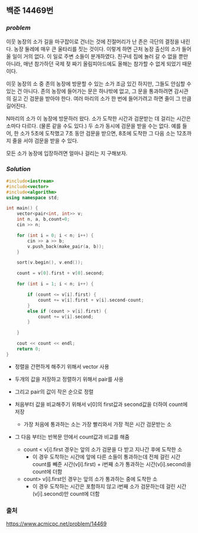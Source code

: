 ## 백준 14469번

### ***problem***
이웃 농장의 소가 길을 마구잡이로 건너는 것에 진절머리가 난 존은 극단의 결정을 내린다. 농장 둘레에 매우 큰 울타리를 짓는 것이다. 이렇게 하면 근처 농장 출신의 소가 들어올 일이 거의 없다. 이 일로 주변 소들이 분개하였다. 친구네 집에 놀러 갈 수 없을 뿐만 아니라, 매년 참가하던 국제 젖 짜기 올림피아드에도 올해는 참가할 수 없게 되었기 때문이다.

이웃 농장의 소 중 존의 농장에 방문할 수 있는 소가 조금 있긴 하지만, 그들도 안심할 수 있는 건 아니다. 존의 농장에 들어가는 문은 하나밖에 없고, 그 문을 통과하려면 감시관의 길고 긴 검문을 받아야 한다. 여러 마리의 소가 한 번에 들어가려고 하면 줄이 그 만큼 길어진다.

N마리의 소가 이 농장에 방문하러 왔다. 소가 도착한 시간과 검문받는 데 걸리는 시간은 소마다 다르다. (물론 같을 수도 있다.) 두 소가 동시에 검문을 받을 수는 없다. 예를 들어, 한 소가 5초에 도착했고 7초 동안 검문을 받으면, 8초에 도착한 그 다음 소는 12초까지 줄을 서야 검문을 받을 수 있다.

모든 소가 농장에 입장하려면 얼마나 걸리는 지 구해보자.


### ***Solution***

```c++
#include<iostream>
#include<vector>
#include<algorithm>
using namespace std;

int main() {
	vector<pair<int, int>> v;
	int n, a, b,count=0;
	cin >> n;

	for (int i = 0; i < n; i++) {
		cin >> a >> b;
		v.push_back(make_pair(a, b));
	}

	sort(v.begin(), v.end());

	count = v[0].first + v[0].second;

	for (int i = 1; i < n; i++) {

		if (count <= v[i].first) {
			count += v[i].first + v[i].second-count;
		}
		else if (count > v[i].first) {
			count += v[i].second;
		}

	}

	cout << count << endl;
	return 0;
}
```

- 정렬을 간편하게 해주기 위해서 vector 사용

- 두개의 값을 저장하고 정렬하기 위해서 pair를 사용

- 그리고 pair의 값이 작은 순으로 정렬

- 처음부터 값을 비교해주기 위해서 v[0]의 first값과 second값을 더하여 count에 저장
    - 가장 처음에 통과하는 소는 가장 빨리와서 가장 적은 시간 검문받는 소
- 그 다음 부터는 반복문 안에서 count값과 비교를 해줌
    - count < v[i].first 경우는 앞의 소가 검문을 다 받고 지나간 후에 도착한 소
        - 이 경우 도착하는 시간에  앞에 다른 소들이 통과하는데 전체 걸린 시간 count를 빼준 시간(v[i].first) + i번째 소가 통과하는 시간(v[i].second)을 count에 더함
    - count> v[i].first인 경우는 앞의 소가 통과하는 중에 도착한 소
        - 이 경우 도착하는 시간은 포함하지 않고 i번째 소가 검문하는데 걸린 시간(v[i].second)만 count에 더함 

### 출처
https://www.acmicpc.net/problem/14469